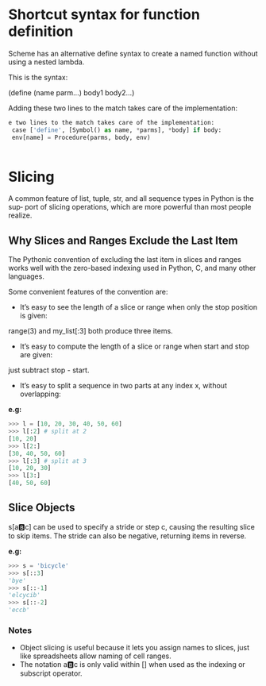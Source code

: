 # Shortcut syntax for function definition
Scheme has an alternative define syntax to create a named function without using a nested lambda. 

This is the syntax:

(define (name parm…) body1 body2…)

Adding these two lines to the match takes care of the implementation:

```python
e two lines to the match takes care of the implementation:
 case ['define', [Symbol() as name, *parms], *body] if body:
 env[name] = Procedure(parms, body, env)
 
 ```
# Slicing
A common feature of list, tuple, str, and all sequence types in Python is the sup‐
port of slicing operations, which are more powerful than most people realize.

## Why Slices and Ranges Exclude the Last Item
The Pythonic convention of excluding the last item in slices and ranges works well
with the zero-based indexing used in Python, C, and many other languages. 

Some convenient features of the convention are:

* It’s easy to see the length of a slice or range when only the stop position is given:

range(3) and my_list[:3] both produce three items.

* It’s easy to compute the length of a slice or range when start and stop are given:

just subtract stop - start.

* It’s easy to split a sequence in two parts at any index x, without overlapping:

**e.g:**

```python
>>> l = [10, 20, 30, 40, 50, 60]
>>> l[:2] # split at 2
[10, 20]
>>> l[2:]
[30, 40, 50, 60]
>>> l[:3] # split at 3
[10, 20, 30]
>>> l[3:]
[40, 50, 60]

```

## Slice Objects
s[a:b:c] can be used to specify a stride or step c, causing the resulting slice to skip items.
The stride can also be negative, returning items in reverse. 

**e.g:**

```python
>>> s = 'bicycle'
>>> s[::3]
'bye'
>>> s[::-1]
'elcycib'
>>> s[::-2]
'eccb'

```

### Notes
* Object slicing is useful because it lets you assign names to slices, just like spreadsheets allow naming of cell ranges.
* The notation a:b:c is only valid within [] when used as the indexing or subscript operator.
